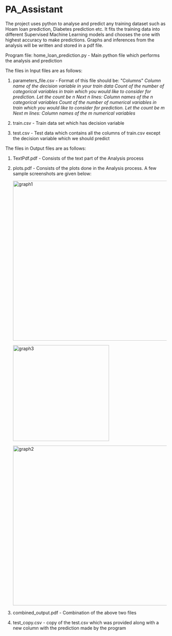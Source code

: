 # PA_Assistant
The project uses python to analyse and predict any training dataset such as Hoam loan prediction, Diabetes prediction etc. It fits the training data into different Supervised Machine Learning models and chooses the one with highest accuracy to make predictions. Graphs and inferences from the analysis will be written and stored in a pdf file. 

Program file:
home_loan_prediction.py - Main python file which performs the analysis and prediction

The files in Input files are as follows:
1. parameters_file.csv - Format of this file should be: 
                            "Columns"
                             *Column name of the decision variable in your train data*
                             *Count of the number of categorical variables in train which you would like to consider for prediction. Let the count be n*
                             *Next n lines: Column names of the n categorical variables*
                             *Count of the number of numerical variables in train which you would like to consider for prediction. Let the count be m*
                             *Next m lines: Column names of the m numerical variables*

2. train.csv - Train data set which has decision variable
3. test.csv - Test data which contains all the columns of train.csv except the decision variable which we should predict

The files in Output files are as follows:
1. TextPdf.pdf - Consists of the text part of the Analysis process
2. plots.pdf - Consists of the plots done in the Analysis process. A few sample screenshots are given below:

      <img width="500" height="500" alt="graph1" src="https://user-images.githubusercontent.com/57533513/102979146-a9d2b200-452b-11eb-93a2-58da19a86dde.PNG"><br>
    
               
      <img width="300" height ="300" alt="graph3" src="https://user-images.githubusercontent.com/57533513/102979252-d71f6000-452b-11eb-9bcb-92dbdbf56fb1.PNG"><br>
    

      <img width="500" height = "500" alt="graph2" src="https://user-images.githubusercontent.com/57533513/102979259-d981ba00-452b-11eb-9b09-81558f25e195.PNG">


3. combined_output.pdf - Combination of the above two files
4. test_copy.csv - copy of the test.csv which was provided along with a new column with the prediction made by the program

